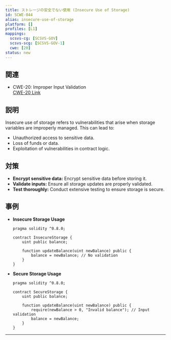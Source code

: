 ```yaml
---
title: ストレージの安全でない使用 (Insecure Use of Storage)
id: SCWE-044
alias: insecure-use-of-storage
platform: []
profiles: [L1]
mappings:
  scsvs-cg: [SCSVS-GOV]
  scsvs-scg: [SCSVS-GOV-1]
  cwe: [20]
status: new
---
```


## 関連
- CWE-20: Improper Input Validation  
  [CWE-20 Link](https://cwe.mitre.org/data/definitions/20.html)

## 説明
Insecure use of storage refers to vulnerabilities that arise when storage variables are improperly managed. This can lead to:
- Unauthorized access to sensitive data.
- Loss of funds or data.
- Exploitation of vulnerabilities in contract logic.

## 対策
- **Encrypt sensitive data:** Encrypt sensitive data before storing it.
- **Validate inputs:** Ensure all storage updates are properly validated.
- **Test thoroughly:** Conduct extensive testing to ensure storage is secure.

## 事例
- **Insecure Storage Usage**
    ```solidity
    pragma solidity ^0.8.0;

    contract InsecureStorage {
        uint public balance;

        function updateBalance(uint newBalance) public {
            balance = newBalance; // No validation
        }
    }
    ```

- **Secure Storage Usage**
    ```solidity
    pragma solidity ^0.8.0;

    contract SecureStorage {
        uint public balance;

        function updateBalance(uint newBalance) public {
            require(newBalance > 0, "Invalid balance"); // Input validation
            balance = newBalance;
        }
    }
    ```

---